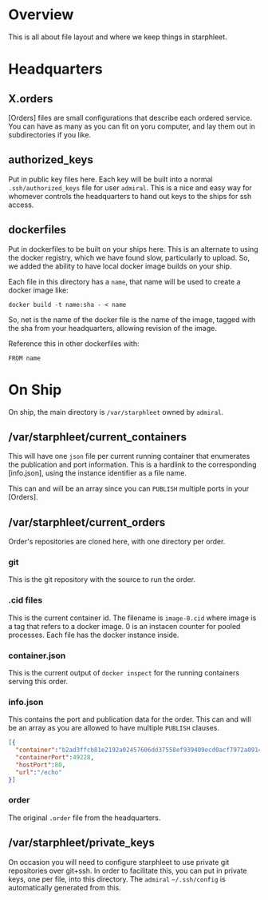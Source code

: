 # Overview
This is all about file layout and where we keep things in starphleet.

# Headquarters

## X.orders
[Orders] files are small configurations that describe each ordered
service. You can have as many as you can fit on yoru computer, and lay
them out in subdirectories if you like.

## authorized_keys
Put in public key files here. Each key will be built into a normal
`.ssh/authorized_keys` file for user `admiral`. This is a nice and easy
way for whomever controls the headquarters to hand out keys to the
ships for ssh access.

## dockerfiles
Put in dockerfiles to be built on your ships here. This is an alternate
to using the docker registry, which we have found slow, particularly to
upload. So, we added the ability to have local docker image builds on
your ship.

Each file in this directory has a `name`, that name will be used to
create a docker image like:

`docker build -t name:sha - < name`

So, net is the name of the docker file is the name of the image, tagged
with the sha from your headquarters, allowing revision of the image.

Reference this in other dockerfiles with:

```
FROM name
```

# On Ship
On ship, the main directory is `/var/starphleet` owned by `admiral`.

## /var/starphleet/current_containers
This will have one `json` file per current running container that
enumerates the publication and port information. This is a hardlink to
the corresponding [info.json], using the instance identifier as a file
name.


This can and will be an array since you can `PUBLISH` multiple ports in
your [Orders].

## /var/starphleet/current_orders
Order's repositories are cloned here, with one directory per order.

### git
This is the git repository with the source to run the order.

### .cid files
This is the current container id. The filename is `image-0.cid` where
image is a tag that refers to a docker image. 0 is an instacen counter
for pooled processes. Each file has the docker instance inside.

### container.json
This is the current output of `docker inspect` for the running
containers serving this order.

### info.json
This contains the port and publication data for the order. This can and
will be an array as you are allowed to have multiple `PUBLISH` clauses.

```json
[{
  "container":"b2ad3ffcb81e2192a02457606dd37558ef939409ecd0acf7972a09145dc5c71e",
  "containerPort":49228,
  "hostPort":80,
  "url":"/echo"
}]
```

### order
The original `.order` file from the headquarters.

## /var/starphleet/private_keys
On occasion you will need to configure starphleet to use private git
repositories over git+ssh. In order to facilitate this, you can put in
private keys, one per file, into this directory. The `admiral`
`~/.ssh/config` is automatically generated from this.

